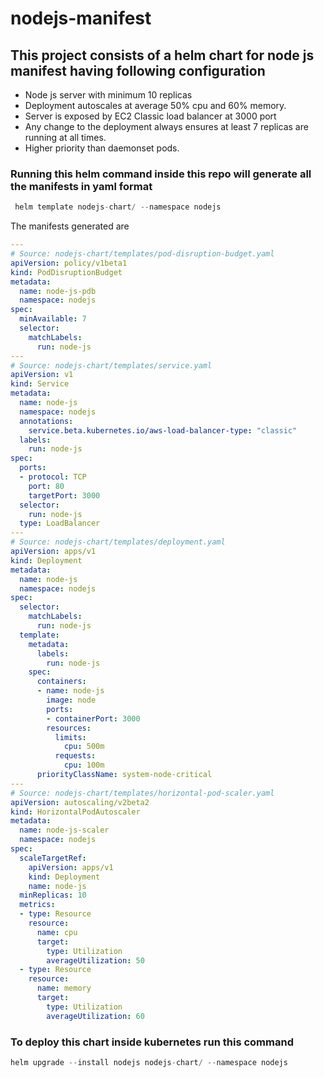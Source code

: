 # nodejs-manifest
<h2>This project consists of a helm chart for node js manifest having following configuration</h2>

* Node js server with minimum 10 replicas
* Deployment  autoscales at average 50% cpu and 60% memory.
* Server is exposed by EC2 Classic load balancer at 3000 port
* Any change to the deployment always ensures at least 7 replicas are running at all times.
* Higher priority than daemonset pods.

<h3> Running this helm command inside this repo will generate all the manifests in yaml format</h3>

```go
 helm template nodejs-chart/ --namespace nodejs
```

The manifests generated are
```yaml
---
# Source: nodejs-chart/templates/pod-disruption-budget.yaml
apiVersion: policy/v1beta1
kind: PodDisruptionBudget
metadata:
  name: node-js-pdb
  namespace: nodejs
spec:
  minAvailable: 7
  selector:
    matchLabels:
      run: node-js
---
# Source: nodejs-chart/templates/service.yaml
apiVersion: v1
kind: Service
metadata:
  name: node-js
  namespace: nodejs
  annotations:
    service.beta.kubernetes.io/aws-load-balancer-type: "classic"
  labels:
    run: node-js
spec:
  ports:
  - protocol: TCP
    port: 80
    targetPort: 3000
  selector:
    run: node-js
  type: LoadBalancer
---
# Source: nodejs-chart/templates/deployment.yaml
apiVersion: apps/v1
kind: Deployment
metadata:
  name: node-js
  namespace: nodejs
spec:
  selector:
    matchLabels:
      run: node-js
  template:
    metadata:
      labels:
        run: node-js
    spec:
      containers:
      - name: node-js
        image: node
        ports:
        - containerPort: 3000
        resources:
          limits:
            cpu: 500m
          requests:
            cpu: 100m
      priorityClassName: system-node-critical
---
# Source: nodejs-chart/templates/horizontal-pod-scaler.yaml
apiVersion: autoscaling/v2beta2
kind: HorizontalPodAutoscaler
metadata:
  name: node-js-scaler
  namespace: nodejs
spec:
  scaleTargetRef:
    apiVersion: apps/v1
    kind: Deployment
    name: node-js
  minReplicas: 10
  metrics:
  - type: Resource
    resource:
      name: cpu
      target:
        type: Utilization
        averageUtilization: 50
  - type: Resource
    resource:
      name: memory
      target:
        type: Utilization
        averageUtilization: 60
```

<h3>To deploy this chart inside kubernetes run this command</h3>

```go
helm upgrade --install nodejs nodejs-chart/ --namespace nodejs
```
